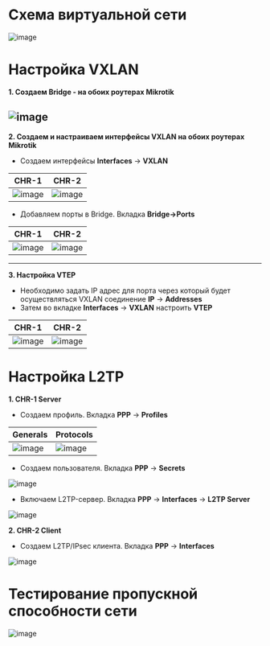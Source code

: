 # Схема виртуальной сети
![image](https://github.com/user-attachments/assets/baff420f-0b87-4a03-a098-ee33eef1fbfd)

# Настройка VXLAN 

**1. Создаем Bridge - на обоих роутерах Mikrotik**

![image](https://github.com/user-attachments/assets/636f2832-a4fc-469b-8f1a-4f8bd119470b)
---------------------------------------------------------------------------------------------------

**2. Создаем и настраиваем интерфейсы VXLAN на обоих роутерах Mikrotik**
- Создаем интерфейсы **Interfaces** → **VXLAN**
  
|CHR-1|CHR-2|
|-|--------|
|![image](https://github.com/user-attachments/assets/4b151d60-b89e-43bc-b498-ca5fee16b1fc)|![image](https://github.com/user-attachments/assets/0ca562c8-c3c7-4892-a638-d4afaae18fa1)|

- Добавляем порты в Bridge. Вкладка **Bridge→Ports**

|CHR-1|CHR-2|
|-|--------|
|![image](https://github.com/user-attachments/assets/8ab29a53-a7bb-416e-a6c4-ac6b92f41af4)|![image](https://github.com/user-attachments/assets/2ff851f3-4f52-46f6-a605-7935f8c77f98)|

---------------------------------------------------------------------------------------------------
  
**3. Настройка VTEP**
- Необходимо задать IP адрес для порта через который будет осуществляться VXLAN соединение  **IP** → **Addresses**
- Затем во вкладке **Interfaces** → **VXLAN** настроить **VTEP**
  
|CHR-1|CHR-2|
|-|--------|
|![image](https://github.com/user-attachments/assets/5f99e3a7-f88d-45d6-872a-dac69418edb8)|![image](https://github.com/user-attachments/assets/34d0065f-9fc8-4e6f-9f67-6affdf188491)|

# Настройка L2TP
**1. CHR-1 Server**
- Создаем профиль. Вкладка **PPP** → **Profiles**

|Generals|Protocols|
|-|--------|
|![image](https://github.com/user-attachments/assets/888dc4a5-58cd-4000-9599-e33c73872714)|![image](https://github.com/user-attachments/assets/23571be2-3b0d-4df4-bfb3-d192034b53ac)|


- Создаем пользователя. Вкладка **PPP** → **Secrets**

![image](https://github.com/user-attachments/assets/6f86fef6-0a5e-4b63-a4ab-353583c0ee1a)

- Включаем L2TP-сервер. Вкладка **PPP** → **Interfaces** → **L2TP Server**
  
![image](https://github.com/user-attachments/assets/ea5aa878-ab73-4682-ac6c-0a23602b1633)

**2. CHR-2 Client**
- Создаем L2TP/IPsec клиента. Вкладка **PPP** → **Interfaces**
  
![image](https://github.com/user-attachments/assets/0a1ef261-6dbf-4c55-aff1-a1116970f732)

# Тестирование пропускной способности сети
![image](https://github.com/user-attachments/assets/494bb425-aa3e-4dae-b234-8dae3072d893)







